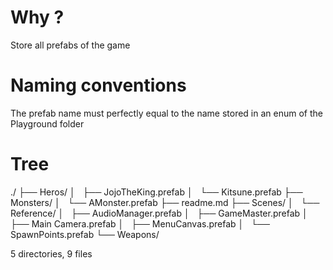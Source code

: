 # Why ?
Store all prefabs of the game

# Naming conventions
The prefab name must perfectly equal to the name stored in an enum of the
Playground folder

# Tree

./
├── Heros/
│   ├── JojoTheKing.prefab
│   └── Kitsune.prefab
├── Monsters/
│   └── AMonster.prefab
├── readme.md
├── Scenes/
│   └── Reference/
│       ├── AudioManager.prefab
│       ├── GameMaster.prefab
│       ├── Main Camera.prefab
│       ├── MenuCanvas.prefab
│       └── SpawnPoints.prefab
└── Weapons/

5 directories, 9 files
